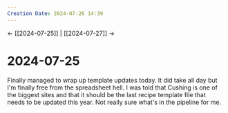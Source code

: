 ```yaml
---
Creation Date: 2024-07-26 14:39
---
```


<- [[2024-07-25]] | [[2024-07-27]]  ->

# 2024-07-25
Finally managed to wrap up template updates today. It did take all day but I'm finally free from the spreadsheet hell. I was told that Cushing is one of the biggest sites and that it should be the last recipe template file that needs to be updated this year. Not really sure what's in the pipeline for me.